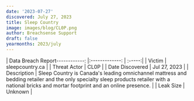 ```yaml
---
date: '2023-07-27'
discovered: July 27, 2023
title: Sleep Country
image: images/blog/CL0P.png
author: Breachsense Support
draft: false
yearmonths: 2023/july
---
```


| Data Breach Report------------:     |:-------------:    | :-----:|
| Victim      | sleepcountry.ca      | 
| Threat Actor      | CL0P      | 
| Date Discovered      | Jul 27, 2023      | 
| Description      | Sleep Country is Canada's leading omnichannel mattress and bedding retailer and the only specialty sleep products retailer with a national bricks and mortar footprint and an online presence.      | 
| Leak Size      | Unknown      | 

